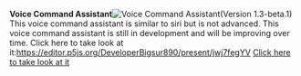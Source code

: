 **Voice Command Assistant**![Voice Command Assistant](https://avatars.githubusercontent.com/u/74008800?s=400&u=b9cdf599fe79a44f8a3c9115b1c5c2fe78a3f0a3&v=4)(Version 1.3-beta.1)
This voice command assistant is similar to siri but is not advanced. This voice command assistant is still in development and will be improving over time.
Click here to take look at it:https://editor.p5js.org/DeveloperBigsur890/present/jwj7fegYV
[Click here to take look at it](https://editor.p5js.org/DeveloperBigsur890/present/jwj7fegYV)
